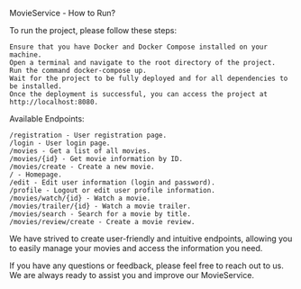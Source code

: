 MovieService - How to Run?

To run the project, please follow these steps:

    Ensure that you have Docker and Docker Compose installed on your machine.
    Open a terminal and navigate to the root directory of the project.
    Run the command docker-compose up.
    Wait for the project to be fully deployed and for all dependencies to be installed.
    Once the deployment is successful, you can access the project at http://localhost:8080.

Available Endpoints:

    /registration - User registration page.
    /login - User login page.
    /movies - Get a list of all movies.
    /movies/{id} - Get movie information by ID.
    /movies/create - Create a new movie.
    / - Homepage.
    /edit - Edit user information (login and password).
    /profile - Logout or edit user profile information.
    /movies/watch/{id} - Watch a movie.
    /movies/trailer/{id} - Watch a movie trailer.
    /movies/search - Search for a movie by title.
    /movies/review/create - Create a movie review.

We have strived to create user-friendly and intuitive endpoints, allowing you to easily manage your movies and access the information you need.

If you have any questions or feedback, please feel free to reach out to us. We are always ready to assist you and improve our MovieService.
